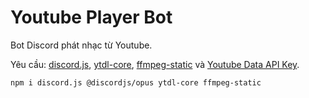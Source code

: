 # Youtube Player Bot
Bot Discord phát nhạc từ Youtube.

Yêu cầu: [discord.js](https://www.npmjs.com/package/discord.js), [ytdl-core](https://www.npmjs.com/package/ytdl-core), [ffmpeg-static](https://www.npmjs.com/package/ffmpeg-static) và [Youtube Data API Key](https://developers.google.com/youtube/registering_an_application).

```
npm i discord.js @discordjs/opus ytdl-core ffmpeg-static
```
